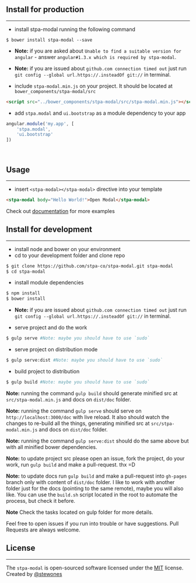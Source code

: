 ## Install for production
-------------------------
- install stpa-modal running the following command

```shell
$ bower install stpa-modal --save
```

- **Note:** if you are asked about `Unable to find a suitable version for angular` - answer `angular#1.3.x which is required by stpa-modal`.
- **Note:** if you are issued about `github.com connection timed out` just run `git config --global url.https://.insteadOf git://` in terminal.


- include `stpa-modal.min.js` on your project. It should be located at `bower_components/stpa-modal/src`

```html
<script src="../bower_components/stpa-modal/src/stpa-modal.min.js"></script>
```

- add `stpa.modal` and `ui.bootstrap` as a module dependency to your app

```js
angular.module('my.app', [
    'stpa.modal',
    'ui.bootstrap'
])
```

<br />

## Usage
--------

- insert `<stpa-modal></stpa-modal>` directive into your template

```html
<stpa-modal body="Hello World!">Open Modal</stpa-modal>
```

Check out [documentation](https://modal.stpa.co) for more examples
<br />

## Install for development
--------------------------
- install node and bower on your environment
- cd to your development folder and clone repo

```sh
$ git clone https://github.com/stpa-co/stpa-modal.git stpa-modal
$ cd stpa-modal
```

- install module dependencies

```sh
$ npm install
$ bower install
```

- **Note:** if you are issued about `github.com connection timed out` just run `git config --global url.https://.insteadOf git://` in terminal.

- serve project and do the work

```sh
$ gulp serve #Note: maybe you should have to use `sudo`
```

- serve project on distribution mode

```sh
$ gulp serve:dist #Note: maybe you should have to use `sudo`
```

- build project to distribution

```sh
$ gulp build #Note: maybe you should have to use `sudo`
```

**Note:** running the command `gulp build` should generate minified src at `src/stpa-modal.min.js` and docs on `dist/doc` folder.

**Note:** running the command `gulp serve` should serve on `http://localhost:3000/doc` with live reload. It also should watch the changes to re-build all the things, generating minified src at `src/stpa-modal.min.js` and docs on `dist/doc` folder.

**Note:** running the command `gulp serve:dist` should do the same above but with all minified bower dependencies.

**Note:** to update project src please open an issue, fork the project, do your work, run `gulp build` and make a pull-request. thx =D 

**Note:** to update docs run `gulp build` and make a pull-request into `gh-pages` branch only with content of `dist/doc` folder. I like to work with another folder just for the docs (pointing to the same remote), maybe you will also like. You can use the `build.sh` script located in the root to automate the process, but check it before.

**Note** Check the tasks located on gulp folder for more details.

Feel free to open issues if you run into trouble or have suggestions. Pull Requests are always welcome.

## License
---------------
The `stpa-modal` is open-sourced software licensed under the [MIT](http://opensource.org/licenses/MIT) license. Created by [@stewones](https://twitter.com/stewones)